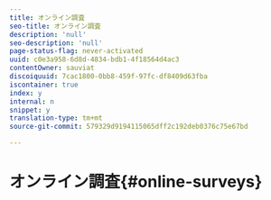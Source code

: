 ```yaml
---
title: オンライン調査
seo-title: オンライン調査
description: 'null'
seo-description: 'null'
page-status-flag: never-activated
uuid: c0e3a958-6d8d-4834-bdb1-4f18564d4ac3
contentOwner: sauviat
discoiquuid: 7cac1800-0bb8-459f-97fc-df8409d63fba
iscontainer: true
index: y
internal: n
snippet: y
translation-type: tm+mt
source-git-commit: 579329d9194115065dff2c192deb0376c75e67bd

---
```



# オンライン調査{#online-surveys}

